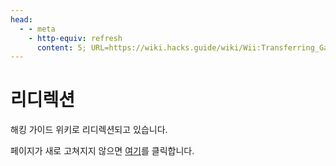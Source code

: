 ```yaml
---
head:
  - - meta
    - http-equiv: refresh
      content: 5; URL=https://wiki.hacks.guide/wiki/Wii:Transferring_Game_Saves
---
```


# 리디렉션

해킹 가이드 위키로 리디렉션되고 있습니다.

페이지가 새로 고쳐지지 않으면 [여기](https://wiki.hacks.guide/wiki/Wii:Transferring_Game_Saves)를 클릭합니다.
